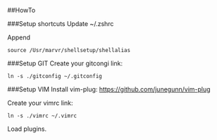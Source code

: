 ##HowTo

###Setup shortcuts
Update ~/.zshrc

Append
```
source /Usr/marvr/shellsetup/shellalias
```

###Setup GIT
Create your gitcongi link:
```
ln -s ./gitconfig ~/.gitconfig
```

###Setup VIM
Install vim-plug:
https://github.com/junegunn/vim-plug

Create your vimrc link:
```
ln -s ./vimrc ~/.vimrc
```

Load plugins.

